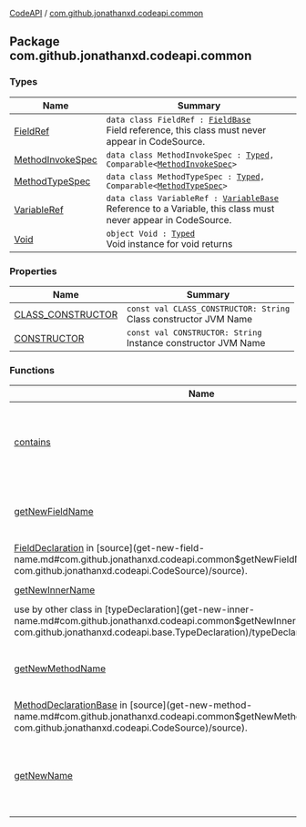 [CodeAPI](../index.md) / [com.github.jonathanxd.codeapi.common](.)

## Package com.github.jonathanxd.codeapi.common

### Types

| Name | Summary |
|---|---|
| [FieldRef](-field-ref/index.md) | `data class FieldRef : `[`FieldBase`](../com.github.jonathanxd.codeapi.base/-field-base/index.md)<br>Field reference, this class must never appear in CodeSource. |
| [MethodInvokeSpec](-method-invoke-spec/index.md) | `data class MethodInvokeSpec : `[`Typed`](../com.github.jonathanxd.codeapi.base/-typed/index.md)`, Comparable<`[`MethodInvokeSpec`](-method-invoke-spec/index.md)`>` |
| [MethodTypeSpec](-method-type-spec/index.md) | `data class MethodTypeSpec : `[`Typed`](../com.github.jonathanxd.codeapi.base/-typed/index.md)`, Comparable<`[`MethodTypeSpec`](-method-type-spec/index.md)`>` |
| [VariableRef](-variable-ref/index.md) | `data class VariableRef : `[`VariableBase`](../com.github.jonathanxd.codeapi.base/-variable-base/index.md)<br>Reference to a Variable, this class must never appear in CodeSource. |
| [Void](-void/index.md) | `object Void : `[`Typed`](../com.github.jonathanxd.codeapi.base/-typed/index.md)<br>Void instance for void returns |

### Properties

| Name | Summary |
|---|---|
| [CLASS_CONSTRUCTOR](-c-l-a-s-s_-c-o-n-s-t-r-u-c-t-o-r.md) | `const val CLASS_CONSTRUCTOR: String`<br>Class constructor JVM Name |
| [CONSTRUCTOR](-c-o-n-s-t-r-u-c-t-o-r.md) | `const val CONSTRUCTOR: String`<br>Instance constructor JVM Name |

### Functions

| Name | Summary |
|---|---|
| [contains](contains.md) | `fun contains(name: String, namedElements: List<`[`Named`](../com.github.jonathanxd.codeapi.base/-named/index.md)`>): Boolean`<br>Checks if any [namedElements](contains.md#com.github.jonathanxd.codeapi.common$contains(kotlin.String, kotlin.collections.List((com.github.jonathanxd.codeapi.base.Named)))/namedElements) has the name [name](contains.md#com.github.jonathanxd.codeapi.common$contains(kotlin.String, kotlin.collections.List((com.github.jonathanxd.codeapi.base.Named)))/name). |
| [getNewFieldName](get-new-field-name.md) | `fun getNewFieldName(name: String, source: `[`CodeSource`](../com.github.jonathanxd.codeapi/-code-source/index.md)`): String`<br>Gets a new unique field name based on [name](get-new-field-name.md#com.github.jonathanxd.codeapi.common$getNewFieldName(kotlin.String, com.github.jonathanxd.codeapi.CodeSource)/name) and check if the name is not already in use by other
[FieldDeclaration](../com.github.jonathanxd.codeapi.base/-field-declaration/index.md) in [source](get-new-field-name.md#com.github.jonathanxd.codeapi.common$getNewFieldName(kotlin.String, com.github.jonathanxd.codeapi.CodeSource)/source). |
| [getNewInnerName](get-new-inner-name.md) | `fun getNewInnerName(name: String, typeDeclaration: `[`TypeDeclaration`](../com.github.jonathanxd.codeapi.base/-type-declaration/index.md)`): String`<br>Gets a new name for inner class, this function always try to return a name that is not in
use by other class in [typeDeclaration](get-new-inner-name.md#com.github.jonathanxd.codeapi.common$getNewInnerName(kotlin.String, com.github.jonathanxd.codeapi.base.TypeDeclaration)/typeDeclaration). |
| [getNewMethodName](get-new-method-name.md) | `fun getNewMethodName(name: String, source: `[`CodeSource`](../com.github.jonathanxd.codeapi/-code-source/index.md)`): String`<br>Gets a new unique method name based on [name](get-new-method-name.md#com.github.jonathanxd.codeapi.common$getNewMethodName(kotlin.String, com.github.jonathanxd.codeapi.CodeSource)/name) and check if the name is not already in use by other
[MethodDeclarationBase](../com.github.jonathanxd.codeapi.base/-method-declaration-base/index.md) in [source](get-new-method-name.md#com.github.jonathanxd.codeapi.common$getNewMethodName(kotlin.String, com.github.jonathanxd.codeapi.CodeSource)/source). |
| [getNewName](get-new-name.md) | `fun getNewName(name: String, nameds: List<`[`Named`](../com.github.jonathanxd.codeapi.base/-named/index.md)`>): String`<br>Gets a new unique from a base [name](get-new-name.md#com.github.jonathanxd.codeapi.common$getNewName(kotlin.String, kotlin.collections.List((com.github.jonathanxd.codeapi.base.Named)))/name). This function always return a name that is not in [Named Element List](get-new-name.md#com.github.jonathanxd.codeapi.common$getNewName(kotlin.String, kotlin.collections.List((com.github.jonathanxd.codeapi.base.Named)))/nameds). |
